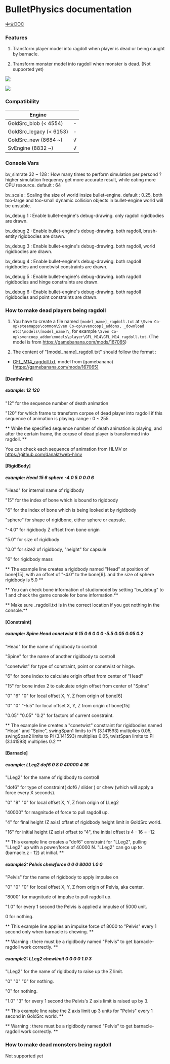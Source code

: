 # BulletPhysics documentation

[中文DOC](BulletPhysicsCN.md)

### Features

1. Transform player model into ragdoll when player is dead or being caught by barnacle.

2. Transform monster model into ragdoll when monster is dead. (Not supported yet)

![](/img/6.png)

![](/img/7.png)

### Compatibility

|        Engine            |      |
|        ----              | ---- |
| GoldSrc_blob   (< 4554)  | -    |
| GoldSrc_legacy (< 6153)  | -    |
| GoldSrc_new    (8684 ~)  | √    |
| SvEngine       (8832 ~)  | √    |

### Console Vars

bv_simrate 32 ~ 128 : How many times to perform simulation per persond ? higher simulation frequency get more accurate result, while eating more CPU resource. default : 64

bv_scale : Scaling the size of world insize bullet-engine. default : 0.25, both too-large and too-small dynamic collision objects in bullet-engine world will be unstable.

bv_debug 1 : Enable bullet-engine's debug-drawing. only ragdoll rigidbodies are drawn.

bv_debug 2 : Enable bullet-engine's debug-drawing. both ragdoll, brush-entity rigidbodies are drawn.

bv_debug 3 : Enable bullet-engine's debug-drawing. both ragdoll, world rigidbodies are drawn.

bv_debug 4 : Enable bullet-engine's debug-drawing. both ragdoll rigidbodies and conetwist constraints are drawn.

bv_debug 5 : Enable bullet-engine's debug-drawing. both ragdoll rigidbodies and hinge constraints are drawn.

bv_debug 6 : Enable bullet-engine's debug-drawing. both ragdoll rigidbodies and point constraints are drawn.

### How to make dead players being ragdoll

1. You have to create a file named `[model_name]_ragdoll.txt` at `\Sven Co-op\steamapps\common\Sven Co-op\svencoop(_addons, _download etc)\models\[model_name]\`, for example `\Sven Co-op\svencoop_addon\models\player\GFL_M14\GFL_M14_ragdoll.txt`. (The model is from https://gamebanana.com/mods/167065)

2. The content of "[model_name]_ragdoll.txt" should follow the format :

* [GFL_M14_ragdoll.txt](/hzqst/MetaHookSv/raw/main/Build/svencoop_addon/models/player/GFL_M14/GFL_M14_ragdoll.txt), model from (gamebanana)[https://gamebanana.com/mods/167065]

#### [DeathAnim]

##### example: 12 120

"12" for the sequence number of death animation 

"120" for which frame to transform corpse of dead player into ragdoll if this sequence of animation is playing. range : 0 ~ 255

** While the specified sequence number of death animation is playing, and after the certain frame, the corpse of dead player is transformed into ragdoll. **

You can check each sequence of animation from HLMV or https://github.com/danakt/web-hlmv

#### [RigidBody]

##### example: Head   15  6  sphere  -4.0   5.0  0.0   6

"Head" for internal name of rigidbody

"15" for the index of bone which is bound to rigidbody

"6" for the index of bone which is being looked at by rigidbody

"sphere" for shape of rigidbone, either sphere or capsule.

"-4.0" for rigidbody Z offset from bone origin

"5.0" for size of rigidbody

"0.0" for size2 of rigidbody, "height" for capsule

"6" for rigidbody mass

** The example line creates a rigidbody named "Head" at position of bone[15], with an offset of "-4.0" to the bone[6]. and the size of sphere rigidbody is 5.0 **

** You can check bone information of studiomodel by setting "bv_debug" to 1 and check the game console for bone information.**

** Make sure _ragdoll.txt is in the correct location if you got nothing in the console.**

#### [Constraint]

##### example: Spine  Head   conetwist 6 15   0 6 0     0  0 -5.5      0.05 0.05 0.2

"Head" for the name of rigidbody to controll

"Spine" for the name of another rigidbody to controll

"conetwist" for type of constraint, point or conetwist or hinge.

"6" for bone index to calculate origin offset from center of "Head"

"15" for bone index 2 to calculate origin offset from center of "Spine"

"0" "6" "0" for local offset X, Y, Z from origin of bone[6]

"0" "0" "-5.5" for local offset X, Y, Z from origin of bone[15]

"0.05" "0.05" "0.2" for factors of current constraint.

** The example line creates a "conetwist" constraint for rigidbodies named "Head" and "Spine", swingSpan1 limits to PI (3.141593) multiplies 0.05, swingSpan2 limits to PI (3.141593) multiplies 0.05, twistSpan limits to PI (3.141593) multiplies 0.2 **

#### [Barnacle]

##### example: LLeg2   dof6     0  8  0     40000    4  16

"LLeg2" for the name of rigidbody to controll

"dof6" for type of constraint( dof6 / slider ) or chew (which will apply a force every X seconds).

"0" "8" "0" for local offset X, Y, Z from origin of LLeg2

"40000" for magnitude of force to pull ragdoll up.

"4" for final height (Z axis) offset of rigidbody height limit in GoldSrc world.

"16" for initial height (Z axis) offset to "4", the initial offset is 4 - 16 = -12

** This example line creates a "dof6" constraint for "LLeg2", pulling "LLeg2" up with a power/force of 40000 N. "LLeg2" can go up to (barnacle.z - 12) at initial. **

##### example2: Pelvis  chewforce     0  0  0     8000     1.0  0

"Pelvis" for the name of rigidbody to apply impulse on

"0" "0" "0" for local offset X, Y, Z from origin of Pelvis, aka center.

"8000" for magnitude of impulse to pull ragdoll up.

"1.0" for every 1 second the Pelvis is applied a impulse of 5000 unit.

0 for nothing.

** This example line applies an impulse force of 8000 to "Pelvis" every 1 second only when barnacle is chewing. **

** Warning : there must be a rigidbody named "Pelvis" to get barnacle-ragdoll work correctly. **

##### example2: LLeg2  chewlimit     0  0  0     0     1.0  3

"LLeg2" for the name of rigidbody to raise up the Z limit.

"0" "0" "0" for nothing.

"0" for nothing.

"1.0"  "3" for every 1 second the Pelvis's Z axis limit is raised up by 3.

** This example line raise the Z axis limit up 3 units for "Pelvis" every 1 second in GoldSrc world. **

** Warning : there must be a rigidbody named "Pelvis" to get barnacle-ragdoll work correctly. **

### How to make dead monsters being ragdoll

Not supported yet
